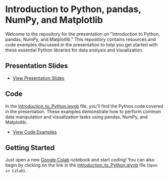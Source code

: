 # Introduction to Python, pandas, NumPy, and Matplotlib

Welcome to the repository for the presentation on "Introduction to Python,
pandas, NumPy, and Matplotlib." This repository contains resources and code
examples discussed in the presentation to help you get started with these
essential Python libraries for data analysis and visualization.

## Presentation Slides

- [View Presentation Slides](Presentation.pdf)

## Code

In the [Introduction_to_Python.ipynb](Introduction_to_Python.ipynb) file, you'll
find the Python code covered in the presentation. These examples demonstrate how
to perform common data manipulation and visualization tasks using pandas, NumPy,
and Matplotlib.

- [View Code Examples](Introduction_to_Python.ipynb)

## Getting Started

Just open a new [Google Colab](https://colab.research.google.com/) notebook and
start coding! You can also begin by clicking on the link in the
[Introduction_to_Python.ipynb](Introduction_to_Python.ipynb)
file (`Open in Colab`).